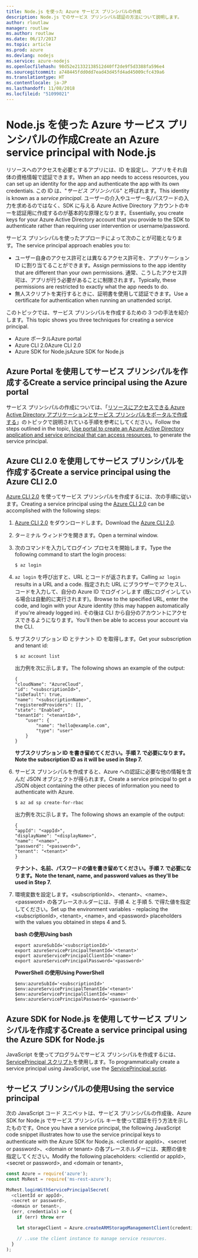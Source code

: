 ```yaml
---
title: Node.js を使った Azure サービス プリンシパルの作成
description: Node.js でのサービス プリンシパル認証の方法について説明します。
author: rloutlaw
manager: routlaw
ms.author: routlaw
ms.date: 06/17/2017
ms.topic: article
ms.prod: azure
ms.devlang: nodejs
ms.service: azure-nodejs
ms.openlocfilehash: 98d52e21332138512d40ff2de9f5d3388fa596e4
ms.sourcegitcommit: a748445fdd0dd7ead43d45fd4ad45009cfc439a6
ms.translationtype: HT
ms.contentlocale: ja-JP
ms.lasthandoff: 11/08/2018
ms.locfileid: "51099021"
---
```

# <a name="create-an-azure-service-principal-with-nodejs"></a><span data-ttu-id="1275f-103">Node.js を使った Azure サービス プリンシパルの作成</span><span class="sxs-lookup"><span data-stu-id="1275f-103">Create an Azure service principal with Node.js</span></span> 

<span data-ttu-id="1275f-104">リソースへのアクセスを必要とするアプリには、ID を設定し、アプリをそれ自体の資格情報で認証できます。</span><span class="sxs-lookup"><span data-stu-id="1275f-104">When an app needs to access resources, you can set up an identity for the app and authenticate the app with its own credentials.</span></span> <span data-ttu-id="1275f-105">この ID は、"*サービス プリンシパル*" と呼ばれます。</span><span class="sxs-lookup"><span data-stu-id="1275f-105">This identity is known as a *service principal*.</span></span> <span data-ttu-id="1275f-106">ユーザーの介入やユーザー名/パスワードの入力を求めるのではなく、SDK に与える Azure Active Directory アカウントのキーを認証用に作成するのが基本的な原理となります。</span><span class="sxs-lookup"><span data-stu-id="1275f-106">Essentially, you create keys for your Azure Active Directory account that you provide to the SDK to authenticate rather than requiring user intervention or username/password.</span></span>

<span data-ttu-id="1275f-107">サービス プリンシパルを使ったアプローチによって次のことが可能となります。</span><span class="sxs-lookup"><span data-stu-id="1275f-107">The service principal approach enables you to:</span></span>
- <span data-ttu-id="1275f-108">ユーザー自身のアクセス許可とは異なるアクセス許可を、アプリケーション ID に割り当てることができます。</span><span class="sxs-lookup"><span data-stu-id="1275f-108">Assign permissions to the app identity that are different than your own permissions.</span></span> <span data-ttu-id="1275f-109">通常、こうしたアクセス許可は、アプリが行う必要があることに制限されます。</span><span class="sxs-lookup"><span data-stu-id="1275f-109">Typically, these permissions are restricted to exactly what the app needs to do.</span></span>
- <span data-ttu-id="1275f-110">無人スクリプトを実行するときに、証明書を使用して認証できます。</span><span class="sxs-lookup"><span data-stu-id="1275f-110">Use a certificate for authentication when running an unattended script.</span></span>

<span data-ttu-id="1275f-111">このトピックでは、サービス プリンシパルを作成するための 3 つの手法を紹介します。</span><span class="sxs-lookup"><span data-stu-id="1275f-111">This topic shows you three techniques for creating a service principal.</span></span>

- <span data-ttu-id="1275f-112">Azure ポータル</span><span class="sxs-lookup"><span data-stu-id="1275f-112">Azure portal</span></span>
- <span data-ttu-id="1275f-113">Azure CLI 2.0</span><span class="sxs-lookup"><span data-stu-id="1275f-113">Azure CLI 2.0</span></span>
- <span data-ttu-id="1275f-114">Azure SDK for Node.js</span><span class="sxs-lookup"><span data-stu-id="1275f-114">Azure SDK for Node.js</span></span>

## <a name="create-a-service-principal-using-the-azure-portal"></a><span data-ttu-id="1275f-115">Azure Portal を使用してサービス プリンシパルを作成する</span><span class="sxs-lookup"><span data-stu-id="1275f-115">Create a service principal using the Azure portal</span></span>

<span data-ttu-id="1275f-116">サービス プリンシパルの作成については、「[リソースにアクセスできる Azure Active Directory アプリケーションとサービス プリンシパルをポータルで作成する](https://azure.microsoft.com/documentation/articles/resource-group-create-service-principal-portal/)」のトピックで説明されている手順を参考にしてください。</span><span class="sxs-lookup"><span data-stu-id="1275f-116">Follow the steps outlined in the topic, [Use portal to create an Azure Active Directory application and service principal that can access resources](https://azure.microsoft.com/documentation/articles/resource-group-create-service-principal-portal/), to generate the service principal.</span></span>

## <a name="create-a-service-principal-using-the-azure-cli-20"></a><span data-ttu-id="1275f-117">Azure CLI 2.0 を使用してサービス プリンシパルを作成する</span><span class="sxs-lookup"><span data-stu-id="1275f-117">Create a service principal using the Azure CLI 2.0</span></span>

<span data-ttu-id="1275f-118">[Azure CLI 2.0](https://docs.microsoft.com/cli/azure/install-az-cli2) を使ってサービス プリンシパルを作成するには、次の手順に従います。</span><span class="sxs-lookup"><span data-stu-id="1275f-118">Creating a service principal using the [Azure CLI 2.0](https://docs.microsoft.com/cli/azure/install-az-cli2) can be accomplished with the following steps:</span></span>

1. <span data-ttu-id="1275f-119">[Azure CLI 2.0](https://docs.microsoft.com/cli/azure/install-az-cli2) をダウンロードします。</span><span class="sxs-lookup"><span data-stu-id="1275f-119">Download the [Azure CLI 2.0](https://docs.microsoft.com/cli/azure/install-az-cli2).</span></span>

2. <span data-ttu-id="1275f-120">ターミナル ウィンドウを開きます。</span><span class="sxs-lookup"><span data-stu-id="1275f-120">Open a terminal window.</span></span>

3. <span data-ttu-id="1275f-121">次のコマンドを入力してログイン プロセスを開始します。</span><span class="sxs-lookup"><span data-stu-id="1275f-121">Type the following command to start the login process:</span></span>

    ```shell
    $ az login
    ```

4. <span data-ttu-id="1275f-122">`az login` を呼び出すと、URL とコードが返されます。</span><span class="sxs-lookup"><span data-stu-id="1275f-122">Calling `az login` results in a URL and a code.</span></span> <span data-ttu-id="1275f-123">指定された URL にブラウザーでアクセスし、コードを入力して、自分の Azure ID でログインします (既にログインしている場合は自動的に実行されます)。</span><span class="sxs-lookup"><span data-stu-id="1275f-123">Browse to the specified URL, enter the code, and login with your Azure identity (this may happen automatically if you're already logged in).</span></span> <span data-ttu-id="1275f-124">その後は CLI から自分のアカウントにアクセスできるようになります。</span><span class="sxs-lookup"><span data-stu-id="1275f-124">You'll then be able to access your account via the CLI.</span></span>

5. <span data-ttu-id="1275f-125">サブスクリプション ID とテナント ID を取得します。</span><span class="sxs-lookup"><span data-stu-id="1275f-125">Get your subscription and tenant id:</span></span>

    ```shell
    $ az account list
    ```

    <span data-ttu-id="1275f-126">出力例を次に示します。</span><span class="sxs-lookup"><span data-stu-id="1275f-126">The following shows an example of the output:</span></span>

    ```shell
    {
    "cloudName": "AzureCloud",
    "id": "<subscriptionId>",
    "isDefault": true,
    "name": "<subscriptionName>",
    "registeredProviders": [],
    "state": "Enabled",
    "tenantId": "<tenantId>",
        "user": {
            "name": "hello@example.com",
            "type": "user"
        }
    }
    ```

    <span data-ttu-id="1275f-127">**サブスクリプション ID を書き留めてください。手順 7. で必要になります。**</span><span class="sxs-lookup"><span data-stu-id="1275f-127">**Note the subscription ID as it will be used in Step 7.**</span></span>

6. <span data-ttu-id="1275f-128">サービス プリンシパルを作成すると、Azure への認証に必要な他の情報を含んだ JSON オブジェクトが得られます。</span><span class="sxs-lookup"><span data-stu-id="1275f-128">Create a service principal to get a JSON object containing the other pieces of information you need to authenticate with Azure.</span></span>

    ```shell
    $ az ad sp create-for-rbac
    ```

    <span data-ttu-id="1275f-129">出力例を次に示します。</span><span class="sxs-lookup"><span data-stu-id="1275f-129">The following shows an example of the output:</span></span>

    ```shell
    {
    "appId": "<appId>",
    "displayName": "<displayName>",
    "name": "<name>",
    "password": "<password>",
    "tenant": "<tenant>"
    }
    ```

    <span data-ttu-id="1275f-130">**テナント、名前、パスワードの値を書き留めてください。手順 7. で必要になります。**</span><span class="sxs-lookup"><span data-stu-id="1275f-130">**Note the tenant, name, and password values as they'll be used in Step 7.**</span></span>

7. <span data-ttu-id="1275f-131">環境変数を設定します。&lt;subscriptionId>、&lt;tenant>、&lt;name>、&lt;password> の各プレースホルダーには、手順 4. と手順 5. で得た値を指定してください。</span><span class="sxs-lookup"><span data-stu-id="1275f-131">Set up the environment variables - replacing the &lt;subscriptionId>, &lt;tenant>, &lt;name>, and &lt;password> placeholders with the values you obtained in steps 4 and 5.</span></span> 

    <span data-ttu-id="1275f-132">**bash の使用**</span><span class="sxs-lookup"><span data-stu-id="1275f-132">**Using bash**</span></span>

    ```shell
    export azureSubId='<subscriptionId>'
    export azureServicePrincipalTenantId='<tenant>'
    export azureServicePrincipalClientId='<name>'
    export azureServicePrincipalPassword='<password>'
    ```

    <span data-ttu-id="1275f-133">**PowerShell の使用**</span><span class="sxs-lookup"><span data-stu-id="1275f-133">**Using PowerShell**</span></span>

    ```shell
    $env:azureSubId='<subscriptionId>'
    $env:azureServicePrincipalTenantId='<tenant>'
    $env:azureServicePrincipalClientId='<name>'
    $env:azureServicePrincipalPassword='<password>'
    ```

## <a name="create-a-service-principal-using-the-azure-sdk-for-nodejs"></a><span data-ttu-id="1275f-134">Azure SDK for Node.js を使用してサービス プリンシパルを作成する</span><span class="sxs-lookup"><span data-stu-id="1275f-134">Create a service principal using the Azure SDK for Node.js</span></span>

<span data-ttu-id="1275f-135">JavaScript を使ってプログラムでサービス プリンシパルを作成するには、[ServicePrincipal スクリプト](https://github.com/Azure/azure-sdk-for-node/tree/master/Documentation/ServicePrincipal)を使用します。</span><span class="sxs-lookup"><span data-stu-id="1275f-135">To programmatically create a service principal using JavaScript, use the [ServicePrincipal script](https://github.com/Azure/azure-sdk-for-node/tree/master/Documentation/ServicePrincipal).</span></span>   

## <a name="using-the-service-principal"></a><span data-ttu-id="1275f-136">サービス プリンシパルの使用</span><span class="sxs-lookup"><span data-stu-id="1275f-136">Using the service principal</span></span>

<span data-ttu-id="1275f-137">次の JavaScript コード スニペットは、サービス プリンシパルの作成後、Azure SDK for Node.js でサービス プリンシパル キーを使って認証を行う方法を示したものです。</span><span class="sxs-lookup"><span data-stu-id="1275f-137">Once you have a service principal, the following JavaScript code snippet illustrates how to use the service principal keys to authenticate with the Azure SDK for Node.js.</span></span> <span data-ttu-id="1275f-138">&lt;clientId or appId>、&lt;secret or password>、&lt;domain or tenant> の各プレースホルダーには、実際の値を指定してください。</span><span class="sxs-lookup"><span data-stu-id="1275f-138">Modify the following placeholders: &lt;clientId or appId>, &lt;secret or password>, and &lt;domain or tenant>,</span></span>

```javascript
const Azure = require('azure');
const MsRest = require('ms-rest-azure');

MsRest.loginWithServicePrincipalSecret(
  <clientId or appId>,
  <secret or password>,
  <domain or tenant>,
  (err, credentials) => {
    if (err) throw err

    let storageClient = Azure.createARMStorageManagementClient(credentials, '<azure-subscription-id>');

    // ..use the client instance to manage service resources.
  }
);
```
